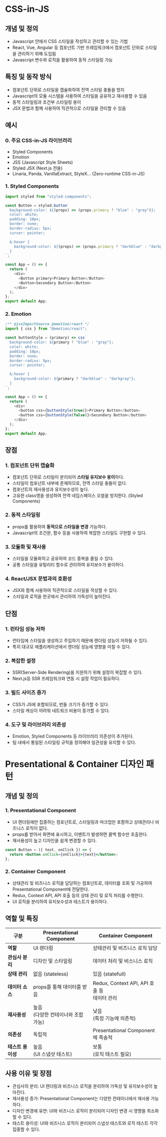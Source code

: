 # CSS-in-JS

## 개념 및 정의

- Javascript 안에서 CSS 스타일을 작성하고 관리할 수 있는 기법
- React, Vue, Angular 등 컴포넌트 기반 프레임워크에서 컴포넌트 단위로 스타일을 관리하기 위해 도입됨
- Javascript 변수와 로직을 활용하여 동적 스타일링 가능

## 특징 및 동작 방식

- 컴포넌트 단위로 스타일을 캡슐화하여 전역 스타일 충돌을 방지
- Javascript의 모듈 시스템을 사용하여 스타일을 공유하고 재사용할 수 있음
- 동적 스타일링과 조건부 스타일링 용이
- JSX 문법과 함께 사용하여 직관적으로 스타일을 관리할 수 있음

## 예시

### 0. 주요 CSS-in-JS 라이브러리

- Styled Components
- Emotion
- JSS (Javascript Style Sheets)
- Styled JSX (Next.js 전용)
- Linaria, Panda, VanillaExtract, StyleX... (Zero-runtime CSS-in-JS)

### 1. Styled Components

```js
import styled from "styled-components";

const Button = styled.button`
  background-color: ${(props) => (props.primary ? "blue" : "gray")};
  color: white;
  padding: 10px;
  border: none;
  border-radius: 5px;
  cursor: pointer;

  &:hover {
    background-color: ${(props) => (props.primary ? "darkblue" : "darkgray")};
  }
`;

const App = () => {
  return (
    <div>
      <Button primary>Primary Button</Button>
      <Button>Secondary Button</Button>
    </div>
  );
};
export default App;
```

### 2. Emotion

```js
/** @jsxImportSource @emotion/react */
import { css } from "@emotion/react";

const buttonStyle = (primary) => css`
  background-color: ${primary ? "blue" : "gray"};
  color: white;
  padding: 10px;
  border: none;
  border-radius: 5px;
  cursor: pointer;

  &:hover {
    background-color: ${primary ? "darkblue" : "darkgray"};
  }
`;

const App = () => {
  return (
    <div>
      <button css={buttonStyle(true)}>Primary Button</button>
      <button css={buttonStyle(false)}>Secondary Button</button>
    </div>
  );
};
export default App;
```

## 장점

### 1. 컴포넌트 단위 캡슐화

- 컴포넌트 단위로 스타일이 분리되어 **스타일 유지보수 용이**하다.
- 스타일이 컴포넌트 내부에 존재하므로, 전역 스타일 충돌이 없다.
- 컴포넌트의 재사용성과 유지보수성이 높다.
- 고유한 class명을 생성하여 전역 네임스페이스 오염을 방지한다. (Styled Components)

### 2. 동적 스타일링

- props를 활용하여 **동적으로 스타일을 변경** 가능하다.
- Javascript의 조건문, 함수 등을 사용하여 복잡한 스타일도 구현할 수 있다.

### 3. 모듈화 및 재사용

- 스타일을 모듈화하고 공유하여 코드 중복을 줄일 수 있다.
- 공통 스타일을 유틸리티 함수로 관리하여 유지보수가 용이하다.

### 4. React/JSX 문법과의 호환성

- JSX와 함께 사용하여 직관적으로 스타일을 작성할 수 있다.
- 스타일과 로직을 한곳에서 관리하여 가독성이 높아진다.

## 단점

### 1. 런타임 성능 저하

- 런타임에 스타일을 생성하고 주입하기 때문에 렌더링 성능이 저하될 수 있다.
- 특히 대규모 애플리케이션에서 렌더링 성능에 영향을 미칠 수 있다.

### 2. 복잡한 설정

- SSR(Server-Side Rendering)을 지원하기 위해 설정이 복잡할 수 있다.
- Next.js등 SSR 프레임워크와 연동 시 설정 작업이 필요하다.

### 3. 빌드 사이즈 증가

- CSS가 JS에 포함되므로, 번들 크기가 증가할 수 있다.
- 스타일 캐싱이 어려워 네트워크 비용이 증가할 수 있다.

### 4. 도구 및 라이브러리 의존성

- Emotion, Styled Components 등 라이브러리 의존성이 추가된다.
- 팀 내에서 통일된 스타일링 규칙을 정의해야 일관성을 유지할 수 있다.

# Presentational & Container 디자인 패턴

## 개념 및 정의

### 1. Presentational Component

- UI 렌더링에만 집중하는 컴포넌트로, 스타일링과 마크업만 포함하고 상태관리나 비즈니스 로직이 없다.
- props를 받아서 화면에 표시하고, 이벤트가 발생하면 콜백 함수만 호출한다.
- 재사용성이 높고 디자인을 쉽게 변경할 수 있다.

```jsx
const Button = ({ text, onClick }) => {
  return <button onClick={onClick}>{text}</button>;
};
```

### 2. Container Component

- 상태관리 및 비즈니스 로직을 담당하는 컴포넌트로, 데이터를 조회 및 가공하여 Presentational Component에 전달한다.
- Redux, Context API, API 호출 등의 상태 관리 및 로직 처리를 수행한다.
- UI 로직을 분리하여 유지보수성과 테스트가 용이하다.

## 역할 및 특징

| **구분**          | **Presentational Component**             | **Container Component**                           |
| ----------------- | ---------------------------------------- | ------------------------------------------------- |
| **역할**          | UI 렌더링                                | 상태관리 및 비즈니스 로직 담당                    |
| **관심사 분리**   | 디자인 및 스타일링                       | 데이터 처리 및 비스니스 로직                      |
| **상태 관리**     | 없음 (stateless)                         | 있음 (statefull)                                  |
| **데이터 소스**   | props를 통해 데이터를 받음               | Redux, Context API, API 호출 등 <br />데이터 관리 |
| **재사용성**      | 높음 <br />(다양한 컨테이너와 조합 가능) | 낮음 <br />(특정 기능에 의존적)                   |
| **의존성**        | 독립적                                   | Presentational Component에 족송적                 |
| **테스트 용이성** | 높음 <br />(UI 스냅샷 테스트)            | 보통 <br />(로직 테스트 필요)                     |

## 사용 이유 및 장점

- 관심사의 분리: UI 렌더링과 비즈니스 로직을 분리하여 가독성 및 유지보수성이 높아진다.
- 재사용성 증가: Presentational Component는 다양한 컨테이너에서 재사용 가능하다.
- 디자인 변경에 유연: UI와 비즈니스 로직이 분리되어 디자인 변경 시 영향을 최소화할 수 있다.
- 테스트 용이성: UI와 비즈니스 로직이 분리되어 스냅샷 테스트와 로직 테스트 각각 집중할 수 있다.
